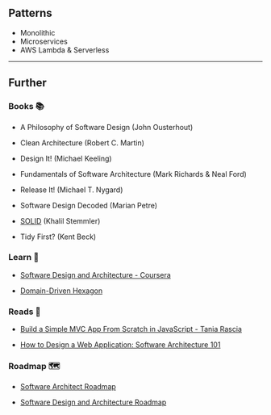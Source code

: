 ## Patterns

- Monolithic
- Microservices
- AWS Lambda & Serverless


---
## Further

### Books 📚

- A Philosophy of Software Design (John Ousterhout)

- Clean Architecture (Robert C. Martin)

- Design It! (Michael Keeling)

- Fundamentals of Software Architecture (Mark Richards & Neal Ford)

- Release It! (Michael T. Nygard)

- Software Design Decoded (Marian Petre)

- [SOLID](https://solidbook.io/) (Khalil Stemmler)

- Tidy First? (Kent Beck)

### Learn 🧠

- [Software Design and Architecture - Coursera](https://www.coursera.org/specializations/software-design-architecture)

- [Domain-Driven Hexagon](https://github.com/Sairyss/domain-driven-hexagon#readme)

### Reads 📄

- [Build a Simple MVC App From Scratch in JavaScript - Tania Rascia](https://www.taniarascia.com/javascript-mvc-todo-app/)

- [How to Design a Web Application: Software Architecture 101](https://www.educative.io/blog/how-to-design-a-web-application-software-architecture-101)

### Roadmap 🗺

- [Software Architect Roadmap](https://roadmap.sh/software-architect)

- [Software Design and Architecture Roadmap](https://roadmap.sh/software-design-architecture)
